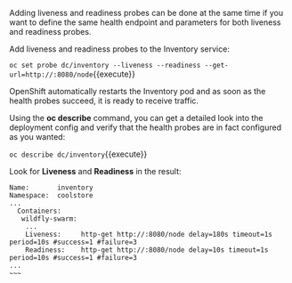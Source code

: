 Adding liveness and readiness probes can be done at the same time if you want to define the same health endpoint 
and parameters for both liveness and readiness probes. 

Add liveness and readiness probes to the Inventory service:

`oc set probe dc/inventory --liveness --readiness --get-url=http://:8080/node`{{execute}}

OpenShift automatically restarts the Inventory pod and as soon as the health probes succeed, it is ready to receive traffic. 

Using the **oc describe** command, you can get a detailed look into the deployment config and verify that the health probes are in fact configured as you wanted:

`oc describe dc/inventory`{{execute}}

Look for **Liveness** and **Readiness** in the result:

```
Name:       inventory
Namespace:  coolstore
...
  Containers:
   wildfly-swarm:
    ...
    Liveness:     http-get http://:8080/node delay=180s timeout=1s period=10s #success=1 #failure=3
    Readiness:    http-get http://:8080/node delay=10s timeout=1s period=10s #success=1 #failure=3
...
~~~